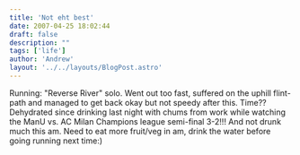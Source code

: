 ```yaml
---
title: 'Not eht best'
date: 2007-04-25 18:02:44
draft: false
description: ""
tags: ['life']
author: 'Andrew'
layout: '../../layouts/BlogPost.astro'
---
```


Running: "Reverse River" solo. Went out too fast, suffered on the uphill flint-path and managed to get back okay but not speedy after this. Time?? Dehydrated since drinking last night with chums from work while watching the ManU vs. AC Milan Champions league semi-final 3-2!!! And not drunk much this am. Need to eat more fruit/veg in am, drink the water before going running next time:)
